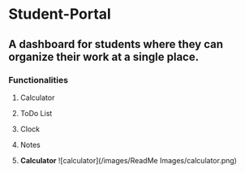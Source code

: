 # Student-Portal
## A dashboard for students where they can organize their work at a single place.

### Functionalities 
1. Calculator  
2. ToDo List
3. Clock
4. Notes

1. **Calculator**
![calculator](/images/ReadMe Images/calculator.png)